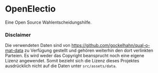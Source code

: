 # OpenElectio
Eine Open Source Wahlentscheidungshilfe.

### Disclaimer
Die verwendeten Daten sind von https://github.com/gockelhahn/qual-o-mat-data zu 
Verfügung gestellt und gehören weiterhin den dort verlinkten Parteien. 
Es wird weder das Copyright beansprucht noch eine eigene Lizenz angewendet.
Somit bezieht sich die Lizenz dieses Projektes ausdrücklich nicht auf die 
Daten unter `src/assets/data`.

